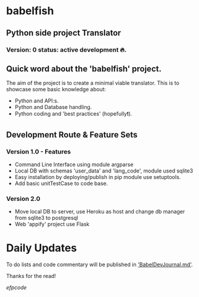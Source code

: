 # babelfish
## Python side project Translator 
### Version: 0 status: active development :fire:. 

## Quick word about the 'babelfish' project.
The aim of the project is to create a minimal viable translator. This
is to showcase some basic knowledge about:
* Python and API:s.
* Python and Database handling.
* Python coding and 'best practices' (hopefully:exclamation:).

## Development Route & Feature Sets
### Version 1.0 - Features
* Command Line Interface using module argparse
* Local DB with schemas 'user_data' and 'lang_code', module used sqlite3
* Easy installation by deploying/publish in pip module use setuptools.
* Add basic unitTestCase to code base. 

### Version 2.0
* Move local DB to server, use Heroku as host and change db manager
	from sqlite3 to postgresql
* Web 'appify' project use Flask


# Daily Updates
To do lists and code commentary will be published in ['BabelDevJournal.md'](https://github.com/efpcode/babelfish/blob/babelDev/BabelDevJournal.md).

Thanks for the read!

_efpcode_






